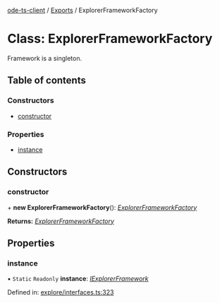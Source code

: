 [ode-ts-client](../README.md) / [Exports](../modules.md) / ExplorerFrameworkFactory

# Class: ExplorerFrameworkFactory

Framework is a singleton.

## Table of contents

### Constructors

- [constructor](explorerframeworkfactory.md#constructor)

### Properties

- [instance](explorerframeworkfactory.md#instance)

## Constructors

### constructor

\+ **new ExplorerFrameworkFactory**(): [*ExplorerFrameworkFactory*](explorerframeworkfactory.md)

**Returns:** [*ExplorerFrameworkFactory*](explorerframeworkfactory.md)

## Properties

### instance

▪ `Static` `Readonly` **instance**: [*IExplorerFramework*](../interfaces/iexplorerframework.md)

Defined in: [explore/interfaces.ts:323](https://github.com/opendigitaleducation/infrontexplore/blob/08d2f8c/src/ts/explore/interfaces.ts#L323)
